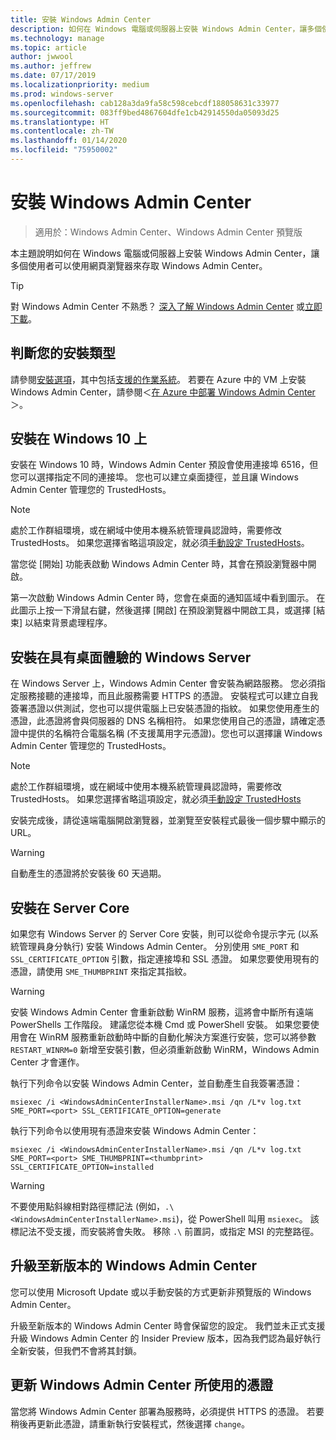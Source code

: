 ```yaml
---
title: 安裝 Windows Admin Center
description: 如何在 Windows 電腦或伺服器上安裝 Windows Admin Center，讓多個使用者可以使用網頁瀏覽器來存取 Windows Admin Center。
ms.technology: manage
ms.topic: article
author: jwwool
ms.author: jeffrew
ms.date: 07/17/2019
ms.localizationpriority: medium
ms.prod: windows-server
ms.openlocfilehash: cab128a3da9fa58c598cebcdf188058631c33977
ms.sourcegitcommit: 083ff9bed4867604dfe1cb42914550da05093d25
ms.translationtype: HT
ms.contentlocale: zh-TW
ms.lasthandoff: 01/14/2020
ms.locfileid: "75950002"
---
```

# <a name="install-windows-admin-center"></a>安裝 Windows Admin Center

> 適用於：Windows Admin Center、Windows Admin Center 預覽版

本主題說明如何在 Windows 電腦或伺服器上安裝 Windows Admin Center，讓多個使用者可以使用網頁瀏覽器來存取 Windows Admin Center。

> [!Tip]
> 對 Windows Admin Center 不熟悉？
> [深入了解 Windows Admin Center](../overview.md) 或[立即下載](https://aka.ms/windowsadmincenter)。

## <a name="determine-your-installation-type"></a>判斷您的安裝類型

請參閱[安裝選項](../plan/installation-options.md)，其中包括[支援的作業系統](https://docs.microsoft.com/windows-server/manage/windows-admin-center/plan/installation-options#installation-supported-operating-systems)。 若要在 Azure 中的 VM 上安裝 Windows Admin Center，請參閱＜[在 Azure 中部署 Windows Admin Center](../azure/deploy-wac-in-azure.md)＞。

## <a name="install-on-windows-10"></a>安裝在 Windows 10 上

安裝在 Windows 10 時，Windows Admin Center 預設會使用連接埠 6516，但您可以選擇指定不同的連接埠。 您也可以建立桌面捷徑，並且讓 Windows Admin Center 管理您的 TrustedHosts。

> [!NOTE]
> 處於工作群組環境，或在網域中使用本機系統管理員認證時，需要修改 TrustedHosts。 如果您選擇省略這項設定，就必須[手動設定 TrustedHosts](../support/troubleshooting.md#configure-trustedhosts)。

當您從 [開始]  功能表啟動 Windows Admin Center 時，其會在預設瀏覽器中開啟。

第一次啟動 Windows Admin Center 時，您會在桌面的通知區域中看到圖示。 在此圖示上按一下滑鼠右鍵，然後選擇 [開啟]  在預設瀏覽器中開啟工具，或選擇 [結束]  以結束背景處理程序。

## <a name="install-on-windows-server-with-desktop-experience"></a>安裝在具有桌面體驗的 Windows Server

在 Windows Server 上，Windows Admin Center 會安裝為網路服務。 您必須指定服務接聽的連接埠，而且此服務需要 HTTPS 的憑證。 安裝程式可以建立自我簽署憑證以供測試，您也可以提供電腦上已安裝憑證的指紋。 如果您使用產生的憑證，此憑證將會與伺服器的 DNS 名稱相符。 如果您使用自己的憑證，請確定憑證中提供的名稱符合電腦名稱 (不支援萬用字元憑證)。您也可以選擇讓 Windows Admin Center 管理您的 TrustedHosts。

> [!NOTE]
> 處於工作群組環境，或在網域中使用本機系統管理員認證時，需要修改 TrustedHosts。 如果您選擇省略這項設定，就必須[手動設定 TrustedHosts](../support/troubleshooting.md#configure-trustedhosts)

安裝完成後，請從遠端電腦開啟瀏覽器，並瀏覽至安裝程式最後一個步驟中顯示的 URL。

> [!WARNING]
> 自動產生的憑證將於安裝後 60 天過期。

## <a name="install-on-server-core"></a>安裝在 Server Core

如果您有 Windows Server 的 Server Core 安裝，則可以從命令提示字元 (以系統管理員身分執行) 安裝 Windows Admin Center。 分別使用 `SME_PORT` 和 `SSL_CERTIFICATE_OPTION` 引數，指定連接埠和 SSL 憑證。 如果您要使用現有的憑證，請使用 `SME_THUMBPRINT` 來指定其指紋。

> [!WARNING]
> 安裝 Windows Admin Center 會重新啟動 WinRM 服務，這將會中斷所有遠端 PowerShells 工作階段。 建議您從本機 Cmd 或 PowerShell 安裝。 如果您要使用會在 WinRM 服務重新啟動時中斷的自動化解決方案進行安裝，您可以將參數 ```RESTART_WINRM=0``` 新增至安裝引數，但必須重新啟動 WinRM，Windows Admin Center 才會運作。

執行下列命令以安裝 Windows Admin Center，並自動產生自我簽署憑證：

```   
msiexec /i <WindowsAdminCenterInstallerName>.msi /qn /L*v log.txt SME_PORT=<port> SSL_CERTIFICATE_OPTION=generate
```

執行下列命令以使用現有憑證來安裝 Windows Admin Center：

```
msiexec /i <WindowsAdminCenterInstallerName>.msi /qn /L*v log.txt SME_PORT=<port> SME_THUMBPRINT=<thumbprint> SSL_CERTIFICATE_OPTION=installed
```

> [!WARNING]
> 不要使用點斜線相對路徑標記法 (例如，`.\<WindowsAdminCenterInstallerName>.msi`)，從 PowerShell 叫用 `msiexec`。 該標記法不受支援，而安裝將會失敗。 移除 `.\` 前置詞，或指定 MSI 的完整路徑。

## <a name="upgrading-to-a-new-version-of-windows-admin-center"></a>升級至新版本的 Windows Admin Center

您可以使用 Microsoft Update 或以手動安裝的方式更新非預覽版的 Windows Admin Center。

升級至新版本的 Windows Admin Center 時會保留您的設定。 我們並未正式支援升級 Windows Admin Center 的 Insider Preview 版本，因為我們認為最好執行全新安裝，但我們不會將其封鎖。

## <a name="updating-the-certificate-used-by-windows-admin-center"></a>更新 Windows Admin Center 所使用的憑證

當您將 Windows Admin Center 部署為服務時，必須提供 HTTPS 的憑證。 若要稍後再更新此憑證，請重新執行安裝程式，然後選擇 ```change```。
